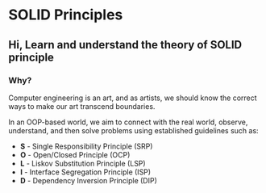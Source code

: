 # SOLID Principles

## Hi, Learn and understand the theory of SOLID principle

### Why?
Computer engineering is an art, and as artists, we should know the correct ways to make our art transcend boundaries.

In an OOP-based world, we aim to connect with the real world, observe, understand, and then solve problems using established guidelines such as:

- **S** - Single Responsibility Principle (SRP)
- **O** - Open/Closed Principle (OCP)
- **L** - Liskov Substitution Principle (LSP)
- **I** - Interface Segregation Principle (ISP)
- **D** - Dependency Inversion Principle (DIP)